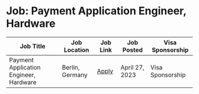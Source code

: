 # Job: Payment Application Engineer, Hardware

| Job Title | Job Location | Job Link | Job Posted | Visa Sponsorship |
| --- | --- | --- | --- | --- |
| Payment Application Engineer, Hardware | Berlin, Germany | [Apply](https://www.sumup.com/careers/positions/berlin-germany/engineering/payment-application-engineer-hardware/6733877002) | April 27, 2023 | Visa Sponsorship |

